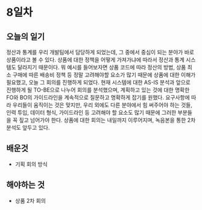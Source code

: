 # 8일차
## 오늘의 일기
정산과 통계를 우리 개발팀에서 담당하게 되었는데, 그 중에서 중심이 되는 분야가 바로 상품이라고 볼 수 있다. 상품에 대한 정책을 어떻게 가져가냐에 따라서 정산과 통계 시스템도 달라지기 때문이다.
뭐 예시를 들어보자면 상품 코드에 따라 정산의 방법, 상품 최소 구매에 따른 배송비 정책 등 정말 고려해야할 요소가 많기 때문에 상품에 대한 이해가 필요했고, 오늘 그 회의를 진행하게 되었다.
현재 시스템에 대한 AS-IS 분석과 앞으로 진행하게 될 TO-BE으로 나누어 회의를 분석했으며, 계획하고 있는 것에 대한 명확한 FO와 BO의 가이드라인을 계속적으로 질문하고 명확하게 잡기를 원했다.
요구사항에 따라 우리들이 움직이는 것은 맞지만, 우리 외에도 다른 분야에서 힘 써주어야 하는 것들, 인력 투입, 데이터 형식, 가이드라인 등 고려해야 할 요소도 많기 때문에 그러한 부분들을 꼭 짚고 넘어가야 한다.
상품에 대한 회의는 내일까지 이루어지며, 녹음본을 통한 2차 분석도 앞두고 있다.

## 배운것
- 기획 회의 방식

## 해야하는 것
- 상품 2차 회의
